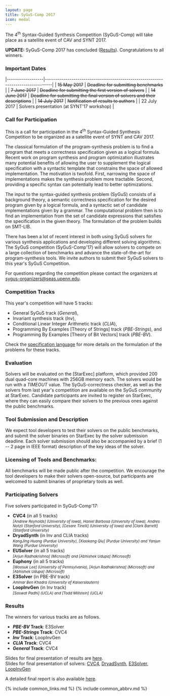 ```yaml
---
layout: page
title: SyGuS-Comp 2017
icon: medal
---
```


The 4<sup>th</sup> Syntax-Guided Synthesis Competition (SyGuS-Comp)
will take place as a satellite event of CAV and SYNT 2017.

**UPDATE:**
SyGuS-Comp 2017 has concluded ([Results](#results)).
Congratulations to all winners.


### Important Dates

<div class="dates" markdown="1">

|------------------|---------------------------------------------------------------------------------|
| ~~15 May 2017~~  | ~~Deadline for submitting benchmarks~~                                          |
| ~~7 June 2017~~  | ~~Deadline for submitting the first version of solvers~~                        |
| ~~14 June 2017~~ | ~~Deadline for submitting the final version of solvers and their descriptions~~ |
| ~~14 July 2017~~ | ~~Notification of results to authors~~                                          |
| 22 July 2017     | Solvers presentation (at SYNT'17 workshop)                                      |

</div>


### Call for Participation

This is a call for participation in the 4<sup>th</sup> Syntax-Guided Synthesis Competition
to be organized as a satellite event of SYNT and CAV 2017.

The classical formulation of the program-synthesis problem is to find a program
that meets a correctness specification given as a logical formula.
Recent work on program synthesis and program optimization illustrates many
potential benefits of allowing the user to supplement the logical specification
with a syntactic template that constrains the space of allowed implementation.
The motivation is twofold.
First, narrowing the space of implementations makes the synthesis problem more tractable.
Second, providing a specific syntax can potentially lead to better optimizations.

The input to the syntax-guided synthesis problem (SyGuS) consists of a background theory,
a semantic correctness specification for the desired program given by a logical formula,
and a syntactic set of candidate implementations given by a grammar.
The computational problem then is to find an implementation from the set of candidate expressions
that satisfies the specification in the given theory.
The formulation of the problem builds on SMT-LIB.

There has been a lot of recent interest in both using SyGuS solvers for various synthesis applications
and developing different solving algorithms.
The SyGuS competition (SyGuS-Comp'17) will allow solvers to compete on a large collection of benchmarks
and advance the state-of-the-art for program-synthesis tools.
We invite authors to submit their SyGuS solvers to this year's SyGuS Competition.

For questions regarding the competition please contact the organizers at <sygus-organizers@seas.upenn.edu>.


### Competition Tracks

This year's competition will have 5 tracks:
<br>
- General SyGuS track (_General_),
- Invariant synthesis track (_Inv_),
- Conditional Linear Integer Arithmetic track (_CLIA_),
- Programming By Examples [Theory of Strings] track (_PBE-Strings_), and
- Programming By Examples [Theory of Bit Vectors] track (_PBE-BV_).

Check the [specification language](/language_1.0) for more details
on the formulation of the problems for these tracks.


### Evaluation

Solvers will be evaluated on the [StarExec] platform,
which provided 200 dual quad-core machines with 256GB memory each.
The solvers would be run with a _TIMEOUT_ value.
The SyGuS-correctness checker, as well as the solvers from last year's competition
are available on the SyGuS community at StarExec.
Candidate participants are invited to register on StarExec,
where they can easily compare their solvers to the previous ones against the public benchmarks.


### Tool Submission and Description

We expect tool developers to test their solvers on the public benchmarks,
and submit the solver binaries on StarExec by the solver submission deadline.
Each solver submission should also be accompanied by a brief (1 -- 2 page in IEEE format)
description of the key ideas of the solver.


### Licensing of Tools and Benchmarks:

All benchmarks will be made public after the competition.
We encourage the tool developers to make their solvers open-source,
but participants are welcomed to submit binaries of proprietary tools as well.


### Participating Solvers

Five solvers participated in SyGuS-Comp'17:
- **CVC4** (in all 5 tracks) <br>
  <small><em>
    [Andrew Reynolds] (University of Iowa), Haniel Barbosa (University of Iowa),
    Andres Notzli (Stanford University), [Cesare Tinelli] (University of Iowa)
    and [Clark Barrett] (Stanford University)
  </em></small>
- **DryadSynth** (in Inv and CLIA tracks) <br>
  <small><em>
    KangJing Huang (Purdue University), [Xiaokang Qiu] (Purdue University)
    and Yanjun Wang (Purdue University)
  </em></small>
- **EUSolver** (in all 5 tracks) <br>
  <small><em>
    [Arjun Radhakrishna] (Microsoft) and [Abhishek Udupa] (Microsoft)
  </em></small>
- **Euphony** (in all 5 tracks) <br>
  <small><em>
    [Woosuk Lee] (University of Pennsylvania), [Arjun Radhakrishna] (Microsoft) and [Abhishek Udupa] (Microsoft)
  </em></small>
- **E3Solver** (in PBE-BV track) <br>
  <small><em>
    Ammar Ben Khadra (University of Kaiserslautern)
  </em></small>
- **LoopInvGen** (in Inv track) <br>
  <small><em>
    [Saswat Padhi] (UCLA) and [Todd Millstein] (UCLA)
  </em></small>


### Results

The winners for various tracks are as follows.

- **_PBE-BV_ Track**: E3Solver
- **_PBE-Strings_ Track**: CVC4
- **_Inv_ Track**: LoopInvGen
- **_CLIA_ Track**: CVC4
- **_General_ Track**: CVC4

Slides for final presentation of results are [here](results-slides.pdf).
<br>
Slides for final presentation of solvers:
[CVC4](CVC4.pptx),
[DryadSynth](DryadSynth.pdf),
[E3Solver](E3Solver.pdf),
[LoopInvGen](LoopInvGen.pdf)

A detailed final report is also available [here](publication.pdf).

{% include common_links.md %}
{% include common_abbrv.md %}
